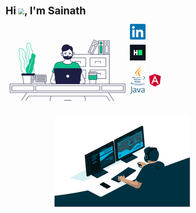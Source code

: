 <h1 align="left">Hi <img src="https://media.giphy.com/media/hvRJCLFzcasrR4ia7z/giphy.gif" width="31px">, I'm Sainath</h1>

<img align="left" alt="GIF" src="https://github.com/sainathiyer/sainathiyer/blob/main/programming.gif?raw=true" width="340px" height="250px"/>
<img align="right" alt="GIF" src="https://github.com/sainathiyer/sainathiyer/blob/main/code.gif?raw=true" width="370px" height="250px"/>

<a href = 'https://linkedin.com/in/sainathan-iyer-41b97b26'> <img width ='43px' align= 'center' src="https://github.com/sainathiyer/sainathiyer/blob/main/LinkedIn_logo_initials.png"/></a>

<a href = 'https://www.hackerrank.com/sainathaniyer'> <img width ='43px' align= 'center' src="https://github.com/sainathiyer/sainathiyer/blob/main/900px-HackerRank_Icon-1000px.png"/></a>

<img width ='43px' align= 'center' src="https://github.com/sainathiyer/sainathiyer/blob/main/Java_programming_language_logo.svg.png" />

<img width ='43px' align= 'center' src="https://github.com/sainathiyer/sainathiyer/blob/main/2048px-Angular_full_color_logo.svg.png" />
